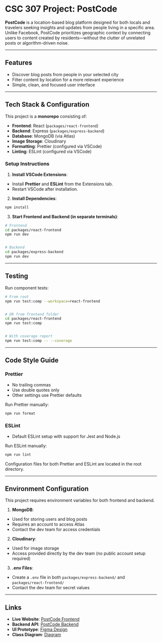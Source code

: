# CSC 307 Project: PostCode


**PostCode** is a location-based blog platform designed for both locals and travelers seeking insights and updates from people living in a specific area. Unlike Facebook, PostCode prioritizes geographic context by connecting users to content created by residents—without the clutter of unrelated posts or algorithm-driven noise.


---


## Features


- Discover blog posts from people in your selected city
- Filter content by location for a more relevant experience
- Simple, clean, and focused user interface


---


## Tech Stack & Configuration


This project is a **monorepo** consisting of:


- **Frontend**: React (`packages/react-frontend`)
- **Backend**: Express (`packages/express-backend`)
- **Database**: MongoDB (via Atlas)
- **Image Storage**: Cloudinary
- **Formatting**: Prettier (configured via VSCode)
- **Linting**: ESLint (configured via VSCode)


### Setup Instructions


1. **Install VSCode Extensions**:
  - Install **Prettier** and **ESLint** from the Extensions tab.
  - Restart VSCode after installation.


2. **Install Dependencies**:


  ```bash
  npm install
  ```


3. **Start Frontend and Backend (in separate terminals)**:


  ```bash
  # Frontend
  cd packages/react-frontend
  npm run dev


  # Backend
  cd packages/express-backend
  npm run dev
  ```


---


## Testing


Run component tests:


```bash
# From root
npm run test:comp --workspace=react-frontend


# OR from frontend folder
cd packages/react-frontend
npm run test:comp


# With coverage report
npm run test:comp -- --coverage
```


---


## Code Style Guide


### Prettier


- No trailing commas
- Use double quotes only
- Other settings use Prettier defaults


Run Prettier manually:


```bash
npm run format
```


### ESLint


- Default ESLint setup with support for Jest and Node.js


Run ESLint manually:


```bash
npm run lint
```


Configuration files for both Prettier and ESLint are located in the root directory.


---


## Environment Configuration


This project requires environment variables for both frontend and backend.


1. **MongoDB**:
  - Used for storing users and blog posts
  - Requires an account to access Atlas
  - Contact the dev team for access credentials


2. **Cloudinary**:
  - Used for image storage
  - Access provided directly by the dev team (no public account setup required)


3. **.env Files**:
  - Create a `.env` file in both `packages/express-backend/` and `packages/react-frontend/`
  - Contact the dev team for secret values


---


## Links


- **Live Website**: [PostCode Frontend](https://thankful-ocean-042ec241e.6.azurestaticapps.net)
- **Backend API**: [PostCode Backend](https://postcode-enf6gca7amfudzbf.westus-01.azurewebsites.net)
- **UI Prototype**: [Figma Design](https://www.figma.com/design/GO6QIe4MWIkW48swSMNaGy/CSC-307?node-id=0-1&t=dVnCdQ0z4GsgQDjn-1)
- **Class Diagram**: [Diagram](https://www.figma.com/board/LiEHpAt1mrZ6abhbuEe21l/CSC-307?node-id=0-1&t=fDRSLvtFXHUsQ2rK-1)



